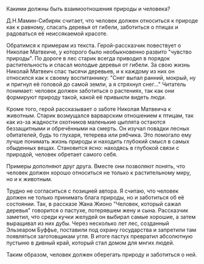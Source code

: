 Какими должны быть взаимоотношения природы и человека?

Д.Н.Мамин-Сибиряк считает, что человек должен относиться к природе как к равному, спасать деревья от гибели, заботиться о птицах и радоваться её неиссякаемой красоте. 

Обратимся к примерам из текста. Герой-рассказчик повествует о Николае Матвеиче, у которого было необыкновенно развито "чувство природы". По дороге в лес старик всегда приводил в порядок растительность и спасал молодые деревья от гибели. За свою жизнь Николай Матвеич спас тысячи деревьев, и к каждому из них он относился как к своему воспитаннику: "Снег выпал ранний, мокрый, ну и пригнул её головой до самой земли, а я стряхнул снег..." Читатель понимает: человек должен заботиться о растениях, так как они формируют природу такой, какой её привыкли видеть люди. 

Кроме того, герой рассказывает о заботе Николая Матвеича к животным. Старик возмущался варварским отношением к птицам, так как из-за жадности охотников маленькие цыплята остаются беззащитными и обречёнными на смерть. Он изучал повадки лесных обитателей, будь то глухаря, тетерева или рябчика. Это помогало ему лучше понимать жизнь природы и находить глубокий смысл в самых обыденных вещах. Становится ясно: находясь в глубокой связи с природой, человек обретает самого себя.

Примеры дополняют друг друга. Вместе они позволяют понять, что человек должен хорошо относиться не только к растительному миру, но и к животным. 

Трудно не согласиться с позицией автора. Я считаю, что человек должен не только принимать блага природы, но и заботиться об её состоянии. Так, в рассказе Жана Жионо "Человек, который сажал деревья" говорится о пастухе, потерявшем жену и сына. Рассказчик заметил, что среди кучки желудей он выбирал самые хорошие, а затем выращивал из них дубы. Через несколько лет лес, созданный Эльзеаром Буффье, поставили под охрану государства и запретили там появляться заготовщикам угля. В итоге пастух превратил абсолютную пустыню в дивный край, который стал домом для мнгих людей. 

Таким образом, человек должен оберегать природу и заботиться о ней. 